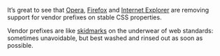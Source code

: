 

It’s great to see that
[Opera](http://my.opera.com/ODIN/blog/2012/08/10/css-vendor-prefixes-in-opera-12-50-snapshots),
[Firefox](https://hacks.mozilla.org/2012/07/aurora-16-is-out/) and [Internet
Explorer](http://blogs.msdn.com/b/ie/archive/2012/06/06/moving-the-stable-web-forward-in-ie10-release-preview.aspx)
are removing support for vendor prefixes on stable CSS properties.

Vendor prefixes are like [skidmarks](http://www.urbandictionary.com/define.php?term=skidmarks) on the
underwear of web standards: sometimes unavoidable, but best washed and rinsed out as soon as possible.